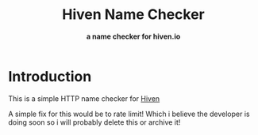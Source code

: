 <h1 align="center">Hiven Name Checker</h1>
<div align="center">
<strong>a name checker for hiven.io</strong>
</div>
<br />

# Introduction
This is a simple HTTP name checker for [Hiven](https://hiven.io/)

A simple fix for this would be to rate limit! Which i believe the developer is doing soon so i will probably delete this or archive it! 
